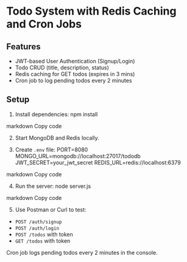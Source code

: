 # Todo System with Redis Caching and Cron Jobs

## Features
- JWT-based User Authentication (Signup/Login)
- Todo CRUD (title, description, status)
- Redis caching for GET todos (expires in 3 mins)
- Cron job to log pending todos every 2 minutes

## Setup

1. Install dependencies:
npm install

markdown
Copy code

2. Start MongoDB and Redis locally.

3. Create `.env` file:
PORT=8080
MONGO_URL=mongodb://localhost:27017/tododb
JWT_SECRET=your_jwt_secret
REDIS_URL=redis://localhost:6379

markdown
Copy code

4. Run the server:
node server.js

markdown
Copy code

5. Use Postman or Curl to test:
- `POST /auth/signup`
- `POST /auth/login`
- `POST /todos` with token
- `GET /todos` with token

Cron job logs pending todos every 2 minutes in the console.